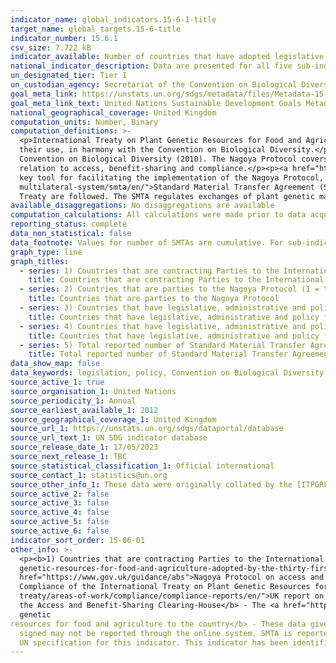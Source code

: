 ```yaml
---
indicator_name: global_indicators.15-6-1-title
target_name: global_targets.15-6-title
indicator_number: 15.6.1
csv_size: 7.722 kB
indicator_available: Number of countries that have adopted legislative, administrative and policy frameworks to ensure fair and equitable sharing of benefits
national_indicator_description: Data are presented for all five sub-indicators.
un_designated_tier: Tier I
un_custodian_agency: Secretariat of the Convention on Biological Diversity (CBD)
goal_meta_link: https://unstats.un.org/sdgs/metadata/files/Metadata-15-06-01.pdf
goal_meta_link_text: United Nations Sustainable Development Goals Metadata (PDF 215 KB)
national_geographical_coverage: United Kingdom
computation_units: Number, Binary
computation_definitions: >-
  <p>International Treaty on Plant Genetic Resources for Food and Agriculture (PGRFA) - The objectives of the International Treaty are the conservation and sustainable use of plant genetic resources for food and agriculture and the fair and equitable sharing of the benefits arising out of
  their use, in harmony with the Convention on Biological Diversity.</p><p><a href="https://www.cbd.int/abs/text/">Nagoya Protocol</a> - Short for the Nagoya Protocol on Access to Genetic Resources and the Fair and Equitable Sharing of Benefits Arising from their Utilization to the
  Convention on Biological Diversity (2010). The Nagoya Protocol covers genetic resources and traditional knowledge associated with genetic resources. It also covers the benefits arising from their utilization by setting out core obligations for its contracting Parties to take measures in
  relation to access, benefit-sharing and compliance.</p><p><a href="https://absch.cbd.int">Access and Benefit-Sharing (ABS) Clearing House</a> - A platform for exchanging information on access and benefit-sharing was established by Article 14 of the Protocol. The ABS Clearing-House is a
  key tool for facilitating the implementation of the Nagoya Protocol, by enhancing legal certainty and transparency on procedures for access, and for monitoring the utilization of genetic resources along the value chain.</p><p><a href="https://www.fao.org/plant-treaty/areas-of-work/the-
  multilateral-system/smta/en/">Standard Material Transfer Agreement (SMTA)</a> - A standard contract for the transfer of plant and genetic material included in the Multilateral System. The contract sets out terms and conditions that ensure that the relevant provisions of the International
  Treaty are followed. The SMTA regulates exchanges of plant genetic material, prevents their misuse, and ensures that any commercial benefits that arise are fairly and equitably shared.</p>
available_disaggregations: No disaggregations are available
computation_calculations: All calculations were made prior to data acquisition. Therefore, all sourced data is in the final form required by the UN, and no additional calculations were performed.
reporting_status: complete
data_non_statistical: false
data_footnote: Values for number of SMTAs are cumulative. For sub-indicators 1-4, 0 = NO and 1 = YES.
graph_type: line
graph_titles:
  - series: 1) Countries that are contracting Parties to the International Treaty on Plant Genetic Resources for Food and Agriculture (PGRFA) (1 = YES, 0 = NO)
    title: Countries that are contracting Parties to the International Treaty on Plant Genetic Resources for Food and Agriculture
  - series: 2) Countries that are parties to the Nagoya Protocol (1 = YES, 0 = NO)
    title: Countries that are parties to the Nagoya Protocol
  - series: 3) Countries that have legislative, administrative and policy framework or measures reported through the Online Reporting System on Compliance of the International Treaty on Plant Genetic Resources for Food and Agriculture (PGRFA) (1 = YES, 0 = NO)
    title: Countries that have legislative, administrative and policy framework or measures reported through the Online Reporting System on Compliance of the International Treaty on Plant Genetic Resources for Food and Agriculture
  - series: 4) Countries that have legislative, administrative and policy framework or measures reported to the Access and Benefit-Sharing Clearing-House (1 = YES, 0 = NO)
    title: Countries that have legislative, administrative and policy framework or measures reported to the Access and Benefit-Sharing Clearing-House
  - series: 5) Total reported number of Standard Material Transfer Agreements (SMTAs) transferring plant genetic resources for food and agriculture to the UK
    title: Total reported number of Standard Material Transfer Agreements (SMTAs) transferring plant genetic resources for food and agriculture to the UK
data_show_map: false
data_keywords: legislation, policy, Convention on Biological Diversity, FAO, plants, biodiversity
source_active_1: true
source_organisation_1: United Nations
source_periodicity_1: Annual
source_earliest_available_1: 2012
source_geographical_coverage_1: United Kingdom
source_url_1: https://unstats.un.org/sdgs/dataportal/database
source_url_text_1: UN SDG indicator database
source_release_date_1: 17/05/2023
source_next_release_1: TBC
source_statistical_classification_1: Official international
source_contact_1: statistics@un.org
source_other_info_1: These data were originally collated by the [ITPGRFA Secretariat](http://www.fao.org/plant-treaty/areas-of-work/compliance/compliance-reports/en/)
source_active_2: false
source_active_3: false
source_active_4: false
source_active_5: false
source_active_6: false
indicator_sort_order: 15-06-01
other_info: >-
  <p><b>1) Countries that are contracting Parties to the International Treaty on Plant Genetic Resources for Food and Agriculture (PGRFA)</b> - The United Kingdom is a contracting party to the <a href="https://www.gov.uk/government/publications/ts-no212015-international-treaty-on-plant-
  genetic-resources-for-food-and-agriculture-adopted-by-the-thirty-first-session-of-the-fao-conference-in">International Treaty on PGRFA</a></p><p><b>2) Countries that are parties to the Nagoya Protocol</b> - The United Kingdom is party to the Nagoya Protocol. The <a
  href="https://www.gov.uk/guidance/abs">Nagoya Protocol on access and benefit sharing</a> was entered into force for the United Kingdom in May 2016.</p><p><b>3) Countries that have legislative, administrative and policy framework or measures reported through the Online Reporting System on
  Compliance of the International Treaty on Plant Genetic Resources for Food and Agriculture (PGRFA )</b> - The United Kingdom reports its legislative, administrative and policy framework through the Online Reporting System. See Article 4 of the <a href="http://www.fao.org/plant-
  treaty/areas-of-work/compliance/compliance-reports/en/">UK report on the implementation of the International Treaty on Plant Genetic Resources for Food and Agriculture (ITPGRFA)</a></p><p><b>4) Countries that have legislative, administrative and policy framework or measures reported to
  the Access and Benefit-Sharing Clearing-House</b> - The <a href="https://absch.cbd.int/countries/GB">UK has reported measures to the Access and Benefit-Sharing Clearing-House</a></p><p><b>5. 5) Total reported number of Standard Material Transfer Agreements (SMTAs) transferring plant
  genetic
resources for food and agriculture to the country</b> - These data give the number of Standard Material Transfer Agreements (SMTAs) reported through the online system of the International Treaty (Easy-SMTA). The true number of SMTA issued (signed) could be higher, as some SMTAs
  signed may not be reported through the online system. SMTA is reported by users, not by a government focal point. Users have a two-year period for reporting their SMTAs. The number reported for a specific year may therefore change during the following two years.</p><p> Data follows the
  UN specification for this indicator. This indicator has been identified in collaboration with topic experts.
---
```

 
